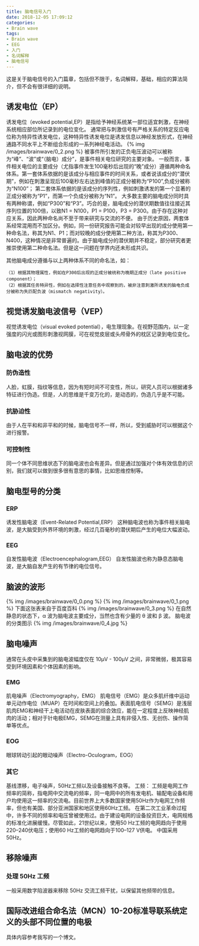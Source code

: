 ```yaml
---
title: 脑电信号入门
date: 2018-12-05 17:09:12
categories:
- Brain wave
tags:
- Brain wave
- EEG
- 入门
- 名词解释
- 脑电信号
---
```

这是关于脑电信号的入门篇章，包括但不限于，名词解释，基础，相应的算法简介，但不会有很详细的说明。
<!--more-->
## 诱发电位（EP）
诱发电位（evoked potential,EP）是指给予神经系统某一部位适宜刺激，在神经系统相应部位所记录到的电位变化。
通常把与刺激信号有严格关系的特定反应电位称为特异性诱发电位，这种特异性诱发电位是诱发信息以神经发放形式，在神经通路不同水平上不断组合形成的一系列神经电活动。
{% img /images/brainwave/0_2.png %}
被事件所引发的正负电压波动可以被称为“峰”、“波”或“（脑电）成分”，是事件相关电位研究的主要对象。
一般而言，事件相关电位的主要成分（尤指事件发生100毫秒后出现的“晚”成分）遵循两种命名体系。第一套体系依据的是该成分与相应事件的时间关系，或者说该成分的“潜伏期”，例如在刺激呈现后100毫秒左右达到峰值的正成分被称为“P100”,负成分被称为“N100”；
第二套体系依据的是该成分的序列性，例如刺激诱发的第一个显著的正成分被称为“P1”，而第一个负成分被称为“N1”。
大多数主要的脑电成分同时具有两种称谓，例如“P300”和“P3”。巧合的是，脑电成分的潜伏期数值往往接近其序列位置的100倍，以致N1 = N100，P1 = P100，P3 = P300。由于存在这种对应关系，因此两种命名尚不至于带来研究与交流的不便。
由于历史原因，两套体系经常混用而不加区分。例如，同一份研究报告可能会对较早出现的成分使用第一种命名法，称其为N1、P1；而对较晚的成分使用第二种方法，称其为P300、N400，这种情况是非常普遍的。由于脑电成分的潜伏期并不稳定，部分研究者更推崇使用第二种命名法。但是这一问题在学界内还未形成共识。

其他脑电成分遵循与以上两种体系不同的命名法，如：

	（1）根据其物理属性，例如在P300后出现的正成分被统称为晚期正成分（late positive component）；
	（2）根据其任务特异性，例如在选择性注意任务中观察到的，被非注意刺激所诱发的脑电负成分被称为失匹配负波（mismatch negativity）。

## 视觉诱发脑电波信号（VEP）
视觉诱发电位（visual evoked potential），电生理现象。在视野范围内，以一定强度的闪光或图形刺激视网膜，可在视觉皮层或头颅骨外的枕区记录到电位变化。
## 脑电波的优势
### 防伪造性
人脸，虹膜，指纹等信息，因为有短时间不可变性，所以，研究人员可以根据诸多特征进行伪造。但是，人的思维是千变万化的，是动态的，伪造几乎是不可能。
### 抗胁迫性
由于人在平和和非平和的时候，脑电信号不一样，所以，受到威胁时可以根据这个进行报警。
### 可控制性
同一个体不同思维状态下的脑电波也会有差异。但是通过加强对个体有效信息的识别，我们就可以做到很多很有意思的事情，比如思维控制等。
## 脑电型号的分类
### ERP
诱发性脑电波（Event-Related Potential,ERP）
这种脑电波也称为事件相关脑电波，是大脑受到外界环境的刺激，经过几百毫秒的潜伏期后产生的电位大幅波动。
### EEG
自发性脑电波（Electroencephalogram,EEG）
自发性脑波也称为静息态脑电波，是大脑自发产生的有节律的电位信号。
## 脑波的波形
{% img /images/brainwave/0_0.png %}
{% img /images/brainwave/0_1.png %}
下面这张表来自于百度百科
{% img /images/brainwave/0_3.png %}
在自然静息的状态下，α 波为脑电波主要成分，当然也含有少量的 θ 波和 β 波。
脑电波的分类图示
{% img /images/brainwave/0_4.jpg %}
## 脑电噪声
通常在头皮中采集到的脑电波幅度仅在 10μV - 100μV 之间，非常微弱，极其容易受到环境因素和个体因素的影响。
### EMG
肌电噪声（Electromyography，EMG）
肌电信号（EMG）是众多肌纤维中运动单元动作电位（MUAP）在时间和空间上的叠加。表面肌电信号（SEMG）是浅层肌肉EMG和神经干上电活动在皮肤表面的综合效应，能在一定程度上反映神经肌肉的活动；相对于针电极EMG，SEMG在测量上具有非侵入性、无创伤、操作简单等优点。
### EOG
眼球转动引起的眼动噪声（Electro-Oculogram，EOG）
### 其它
基线漂移，电子噪声，50Hz工频以及设备接触不良等。
工频：
工频是电网工作频率的简称，指电网中交流电的频率，同一电网中的所有发电机、输配电设备和用户均使用这一频率的交流电。目前世界上大多数国家使用50Hz作为电网工作频率，但也有美国、部分亚洲国家和地区使用60Hz工频。
在第二次工业革命过程中，许多不同的频率和电压曾被使用过。由于建设电网的设备投资巨大，电网规格的标准化进展缓慢。尽管如此，21世纪以来，使用50 Hz工频的电网趋向于使用220–240伏电压；使用60 Hz工频的电网趋向于100–127 V供电。
中国采用50Hz。
## 移除噪声
### 处理 50Hz 工频
一般采用数字陷波器来移除 50Hz 交流工频干扰，以保留其他频带的信息。
## 国际改进组合命名法（MCN）10-20标准导联系统定义的头部不同位置的电极
具体内容参考我写的一个博文。






















